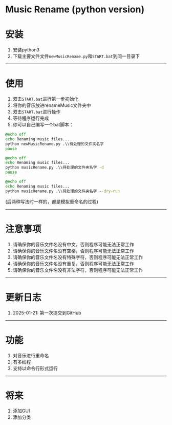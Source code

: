 Music Rename (python version)
============

# 安装
1. 安装python3
2. 下载主要文件文件`newMusicRename.py`和`START.bat`到同一目录下
------

# 使用
1. 双击`START.bat`进行第一步初始化
2. 将你的音乐放进renameMusic文件夹中
3. 双击`START.bat`进行操作
4. 等待程序运行完成
5. 你可以自己编写一个bat脚本：
```bat
@echo off
echo Renaming music files...
python newMusicRename.py .\\待处理的文件夹名字
pause
```
```bat
@echo off
echo Renaming music files...
python musicRename.py .\\待处理的文件夹名字 -d
pause
```
```bat
@echo off
echo Renaming music files...
python musicRename.py .\\待处理的文件夹名字 --dry-run
```
(后两种写法时一样的，都是模拟重命名的过程)

-----

# 注意事项
1. 请确保你的音乐文件名没有中文，否则程序可能无法正常工作
2. 请确保你的音乐文件名没有空格，否则程序可能无法正常工作
3. 请确保你的音乐文件名没有特殊字符，否则程序可能无法正常工作
4. 请确保你的音乐文件名没有重复，否则程序可能无法正常工作
5. 请确保你的音乐文件名没有非法字符，否则程序可能无法正常工作
------

# 更新日志
1. 2025-01-21: 第一次提交到GitHub
------

# 功能
1. 对音乐进行重命名
2. 有多线程
3. 支持以命令行形式运行
------

# 将来
1. 添加GUI
2. 添加分类